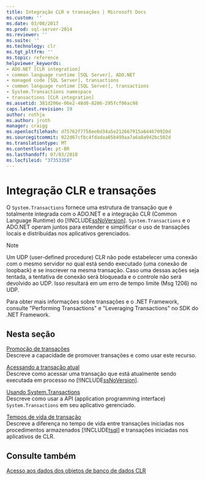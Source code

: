 ```yaml
---
title: Integração CLR e transações | Microsoft Docs
ms.custom: ''
ms.date: 03/08/2017
ms.prod: sql-server-2014
ms.reviewer: ''
ms.suite: ''
ms.technology: clr
ms.tgt_pltfrm: ''
ms.topic: reference
helpviewer_keywords:
- ADO.NET [CLR integration]
- common language runtime [SQL Server], ADO.NET
- managed code [SQL Server], transactions
- common language runtime [SQL Server], transactions
- System.Transactions namespace
- transactions [CLR integration]
ms.assetid: 381d206e-06e2-48d0-8206-295fcf06ac98
caps.latest.revision: 19
author: rothja
ms.author: jroth
manager: craigg
ms.openlocfilehash: d75762f7758ee6d34a5e212667915a644670920d
ms.sourcegitcommit: 022d67cfbc4fdadaa65b499aa7a6a8a942bc502d
ms.translationtype: MT
ms.contentlocale: pt-BR
ms.lasthandoff: 07/03/2018
ms.locfileid: "37353358"
---
```

# <a name="clr-integration-and-transactions"></a>Integração CLR e transações
  O `System.Transactions` fornece uma estrutura de transação que é totalmente integrada com o ADO.NET e a integração CLR (Common Language Runtime) do [!INCLUDE[ssNoVersion](../../includes/ssnoversion-md.md)]. `System.Transactions` e o ADO.NET operam juntos para estender e simplificar o uso de transações locais e distribuídas nos aplicativos gerenciados.  
  
> [!NOTE]  
>  Um UDP (user-defined procedure) CLR não pode estabelecer uma conexão com o mesmo servidor no qual está sendo executado (uma conexão de loopback) e se inscrever na mesma transação. Caso uma dessas ações seja tentada, a tentativa de conexão será bloqueada e o controle não será devolvido ao UDP. Isso resultará em um erro de tempo limite (Msg 1206) no UDP.  
  
 Para obter mais informações sobre transações e o .NET Framework, consulte "Performing Transactions" e "Leveraging Transactions" no SDK do .NET Framework.  
  
## <a name="in-this-section"></a>Nesta seção  
 [Promoção de transações](transaction-promotion.md)  
 Descreve a capacidade de promover transações e como usar este recurso.  
  
 [Acessando a transação atual](accessing-the-current-transaction.md)  
 Descreve como acessar uma transação que está atualmente sendo executada em processo no [!INCLUDE[ssNoVersion](../../includes/ssnoversion-md.md)].  
  
 [Usando System.Transactions](../native-client-ole-db-transactions/transactions.md)  
 Descreve como usar a API (application programming interface) `System.Transactions` em seu aplicativo gerenciado.  
  
 [Tempos de vida de transação](transaction-lifetimes.md)  
 Descreve a diferença no tempo de vida entre transações iniciadas nos procedimentos armazenados [!INCLUDE[tsql](../../includes/tsql-md.md)] e transações iniciadas nos aplicativos de CLR.  
  
## <a name="see-also"></a>Consulte também  
 [Acesso aos dados dos objetos de banco de dados CLR](../clr-integration/data-access/data-access-from-clr-database-objects.md)  
  
  
